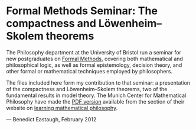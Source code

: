 Formal Methods Seminar: The compactness and Löwenheim–Skolem theorems
======================================================================

The Philosophy department at the University of Bristol run a seminar for new
postgraduates on [Formal Methods], covering both mathematical and philosophical
logic, as well as formal epistemology, decision theory, and other formal or
mathematical techniques employed by philosophers.

The files included here form my contribution to that seminar: a presentation of
the compactness and Löwenheim–Skolem theorems, two of the fundamental results
in model theory. The Munich Center for Mathematical Philosophy have made the
[PDF version] available from the section of their website on [learning
mathematical philosophy].

— Benedict Eastaugh, February 2012

[Formal Methods]:
  http://eis.bris.ac.uk/~rp3959/Richard_Pettigrews_homepage/Formal_Methods.html
[learning mathematical philosophy]:
  http://www.mcmp.philosophie.uni-muenchen.de/students/math/index.html
[PDF version]:
  http://www.mcmp.philosophie.uni-muenchen.de/students/math/metalogic-fm2012.pdf
